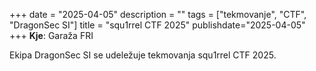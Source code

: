 +++
date = "2025-04-05"
description = ""
tags = ["tekmovanje", "CTF", "DragonSec SI"]
title = "squ1rrel CTF 2025"
publishdate="2025-04-05"
+++
**Kje**: Garaža FRI

Ekipa DragonSec SI se udeležuje tekmovanja squ1rrel CTF 2025.

<!--more-->